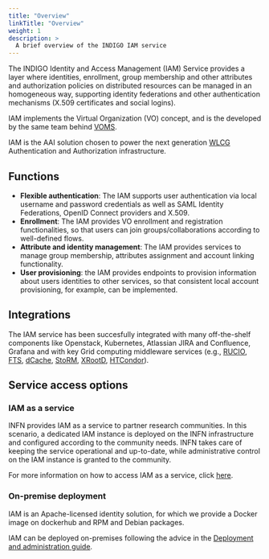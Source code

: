 ```yaml
---
title: "Overview"
linkTitle: "Overview"
weight: 1
description: >
  A brief overview of the INDIGO IAM service
---
```


The INDIGO Identity and Access Management (IAM) Service provides a layer where
identities, enrollment, group membership and other attributes and authorization
policies on distributed resources can be managed in an homogeneous way,
supporting identity federations and other authentication mechanisms (X.509
certificates and social logins).

IAM implements the Virtual Organization (VO) concept, and is the developed by
the same team behind [VOMS][voms].

IAM is the AAI solution chosen to power the next generation [WLCG][wlcg]
Authentication and Authorization infrastructure.

## Functions

* **Flexible authentication**: The IAM supports user authentication via local
  username and password credentials as well as SAML Identity Federations,
  OpenID Connect providers and X.509.
* **Enrollment**: The IAM provides VO enrollment and registration functionalities,
  so that users can join groups/collaborations according to well-defined flows.
* **Attribute and identity management**: The IAM provides services to manage
  group membership, attributes assignment and account linking functionality.
* **User provisioning**: the IAM provides endpoints to provision information
  about users identities to other services, so that consistent local account
  provisioning, for example, can be implemented.

## Integrations

The IAM service has been succesfully integrated with many off-the-shelf
components like Openstack, Kubernetes, Atlassian JIRA and Confluence, Grafana
and with key Grid computing middleware services (e.g., [RUCIO][rucio],
[FTS][fts], [dCache][dcache], [StoRM][storm], [XRootD][xrootd],
[HTCondor][htcondor]).

## Service access options

### IAM as a service 

INFN provides IAM as a service to partner research communities. In this
scenario, a dedicated IAM instance is deployed on the INFN infrastructure and
configured according to the community needs. INFN takes care of keeping the
service operational and up-to-date, while administrative control on the IAM
instance is granted to the community. 

For more information on how to access IAM as a service, click
[here][iam-as-a-service].

### On-premise deployment 

IAM is an Apache-licensed identity solution, for which we provide a Docker
image on dockerhub and RPM and Debian packages.

IAM can be deployed on-premises following the advice in the [Deployment and
administration guide][deployment-guide].

[iam-as-a-service]: /docs/iam-aas/
[deployment-guide]: /docs/administrator-guide/
[rucio]: https://rucio.cern.ch/
[voms]: https://italiangrid.github.io/voms
[wlcg]: https://wlcg.web.cern.ch/
[fts]: https://fts.web.cern.ch/fts/
[xrootd]: https://xrootd.slac.stanford.edu/index.html
[htcondor]: https://research.cs.wisc.edu/htcondor/
[dcache]: https://www.dcache.org/
[storm]: https://italiangrid.github.io/storm
